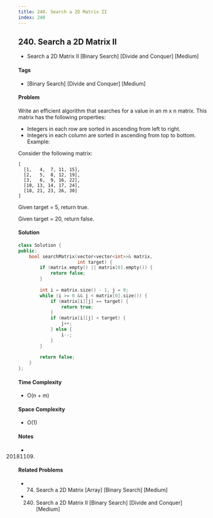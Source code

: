 ```yaml
---
title: 240. Search a 2D Matrix II
index: 240
---
```


## 240. Search a 2D Matrix II
- Search a 2D Matrix II [Binary Search] [Divide and Conquer] [Medium]

#### Tags
- [Binary Search] [Divide and Conquer] [Medium]

#### Problem
Write an efficient algorithm that searches for a value in an m x n matrix. This matrix has the following properties:

- Integers in each row are sorted in ascending from left to right.
- Integers in each column are sorted in ascending from top to bottom.
Example:

Consider the following matrix:

    [
      [1,   4,  7, 11, 15],
      [2,   5,  8, 12, 19],
      [3,   6,  9, 16, 22],
      [10, 13, 14, 17, 24],
      [18, 21, 23, 26, 30]
    ]

Given target = 5, return true.

Given target = 20, return false.

#### Solution
``` C++
class Solution {
public:
    bool searchMatrix(vector<vector<int>>& matrix, 
                      int target) {
        if (matrix.empty() || matrix[0].empty()) {
            return false;
        }
        
        int i = matrix.size() - 1, j = 0;
        while (i >= 0 && j < matrix[0].size()) {
            if (matrix[i][j] == target) {
                return true;
            }
            if (matrix[i][j] < target) {
                j++;
            } else {
                i--;
            }
        }
        
        return false;
    }
};
```

#### Time Complexity
- O(n + m)

#### Space Complexity
- O(1)

#### Notes
- 20181109.

#### Related Problems
- 74. Search a 2D Matrix [Array] [Binary Search] [Medium]
- 240. Search a 2D Matrix II [Binary Search] [Divide and Conquer] [Medium]
